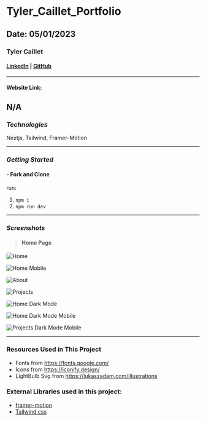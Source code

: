 # Tyler_Caillet_Portfolio

## Date: 05/01/2023

### Tyler Caillet

#### [LinkedIn](https://www.linkedin.com/in/tyler-caillet/) | [GitHub](https://github.com/tylercaillet)

---

####

**Website Link:**

## N/A

### **_Technologies_**

Nextjs,
Tailwind,
Framer-Motion

---

### **_Getting Started_**

#### - Fork and Clone

run:

1. `npm i`
2. `npm run dev`

---

### **_Screenshots_**

> #### **Home Page**

![Home](./public/images/Screenshot%202023-05-15%20at%204.28.43%20PM.png)

![Home Mobile](./public/images/Screenshot%202023-05-15%20at%204.28.54%20PM.png)

![About](./public/images/Screenshot%202023-05-15%20at%204.29.16%20PM.png)

![Projects](./public//images//Screenshot%202023-05-15%20at%204.29.35%20PM.png)

![Home Dark Mode](./public/images/Screenshot%202023-05-15%20at%205.14.00%20PM.png)

![Home Dark Mode Mobile](./public/images/Screenshot%202023-05-15%20at%205.14.09%20PM.png)

![Projects Dark Mode Mobile](./public/images/Screenshot%202023-05-15%20at%205.14.27%20PM.png)

---

### Resources Used in This Project

- Fonts from https://fonts.google.com/ <br />
- Icons from https://iconify.design/ <br />
- LightBulb Svg from https://lukaszadam.com/illustrations <br />

### External Libraries used in this project:

- [framer-motion](https://www.framer.com/motion/) <br />
- [Tailwind css](https://tailwindcss.com/) <br />
